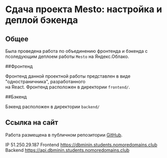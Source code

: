 # Сдача проекта Mesto: настройка и деплой бэкенда

## Общее

Была проведена работа по объединению фронтенда и бэкенда с псоледующим деплоем работы `Mesto`
на Яндекс.Облако.

##Фронтенд

Фронтенд данной проектной работы представлен в виде "одностраничника", разработанного  
на React.
Фронтенд расположен в директории `frontend/`.

##Бэкенд

Бэкенд расположен в директории `backend/`

## Ссылка на сайт

Работа размещена в публичном репозитории [GitHub](https://github.com/MininDmitriy/react-mesto-api-full).

IP  51.250.29.187
Frontend  https://dbminin.students.nomoredomains.club
Backend  https://api.dbminin.students.nomoredomains.club
